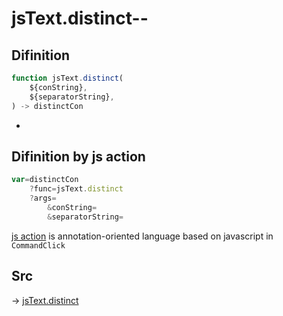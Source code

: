 # jsText.distinct--

## Difinition

```js.js
function jsText.distinct(
	${conString},
	${separatorString},
) -> distinctCon
```

- 


## Difinition by js action

```js.js
var=distinctCon
	?func=jsText.distinct
	?args=
		&conString=
		&separatorString=
```

[js action](#) is annotation-oriented language based on javascript in `CommandClick`



## Src

-> [jsText.distinct](https://github.com/puutaro/CommandClick/blob/master/app/src/main/java/com/puutaro/commandclick/fragment_lib/terminal_fragment/js_interface/text/JsText.kt#L74)


